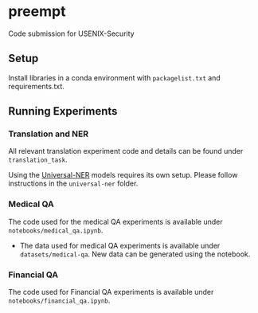 # preempt
Code submission for USENIX-Security

## Setup
Install libraries in a conda environment with `packagelist.txt` and requirements.txt.

## Running Experiments
### Translation and NER

All relevant translation experiment code and details can be found under `translation_task`.

Using the [Universal-NER](https://github.com/universal-ner/universal-ner) models requires its own setup. Please follow instructions in the `universal-ner` folder.

### Medical QA

The code used for the medical QA experiments is available under `notebooks/medical_qa.ipynb`. 
- The data used for medical QA experiments is available under `datasets/medical-qa`. New data can be generated using the notebook.

### Financial QA

The code used for Financial QA experiments is available under `notebooks/financial_qa.ipynb`.
